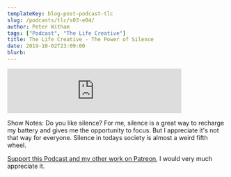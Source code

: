 ```yaml
---
templateKey: blog-post-podcast-tlc
slug: /podcasts/tlc/s03-e04/
author: Peter Witham
tags: ["Podcast", "The Life Creative"]
title: The Life Creative - The Power of Silence
date: 2019-10-02T23:09:00
blurb:
---
```


<iframe src="https://anchor.fm/peter-witham/embed/episodes/The-Power-of-Silence-e5mpii" height="102" width="400" frameborder="0" scrolling="no"></iframe>

Show Notes:
Do you like silence?
For me, silence is a great way to recharge my battery and gives me the opportunity to focus. But I appreciate it's not that way for everyone. Silence in todays society is almost a weird fifth wheel.

[Support this Podcast and my other work on Patreon](https://patreon.com/pwcom), I would very much appreciate it.
